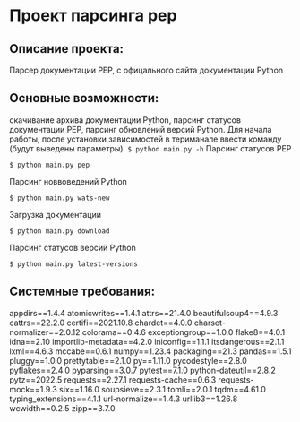 # Проект парсинга pep


## Описание проекта:
Парсер документации PEP, c офицального сайта документации Python

## Основные возможности:

скачивание архива документации Python, парсинг статусов документации PEP, парсинг обновлений версий Python. 
Для начала работы, после установки зависимостей в териманале 
ввести команду (будут выведены параметры).
`
$ python main.py -h
`
Парсинг статусов PEP
```
$ python main.py pep
```
Парсинг новвоведений Python
```
$ python main.py wats-new
```
Загрузка документации
```
$ python main.py download
```
Парсинг статусов версий Python
```
$ python main.py latest-versions
```
## Системные требования:
appdirs==1.4.4
atomicwrites==1.4.1
attrs==21.4.0
beautifulsoup4==4.9.3
cattrs==22.2.0
certifi==2021.10.8
chardet==4.0.0
charset-normalizer==2.0.12
colorama==0.4.6
exceptiongroup==1.0.0
flake8==4.0.1
idna==2.10
importlib-metadata==4.2.0
iniconfig==1.1.1
itsdangerous==2.1.1
lxml==4.6.3
mccabe==0.6.1
numpy==1.23.4
packaging==21.3
pandas==1.5.1
pluggy==1.0.0
prettytable==2.1.0
py==1.11.0
pycodestyle==2.8.0
pyflakes==2.4.0
pyparsing==3.0.7
pytest==7.1.0
python-dateutil==2.8.2
pytz==2022.5
requests==2.27.1
requests-cache==0.6.3
requests-mock==1.9.3
six==1.16.0
soupsieve==2.3.1
tomli==2.0.1
tqdm==4.61.0
typing_extensions==4.1.1
url-normalize==1.4.3
urllib3==1.26.8
wcwidth==0.2.5
zipp==3.7.0


